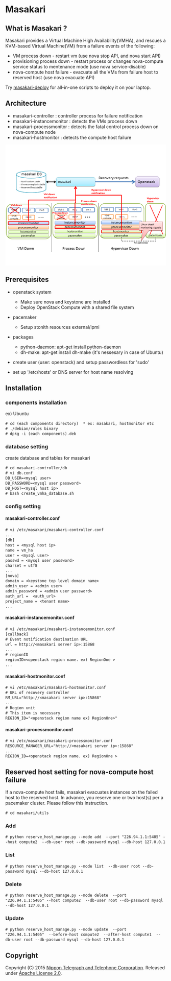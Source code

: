 # Masakari

## What is Masakari ?
Masakari provides a Virtual Machine High Availability(VMHA), and
rescues a KVM-based Virtual Machine(VM) from a failure events of the following:

* VM process down              - restart vm (use nova stop API, and nova start API)
* provisioning process down    - restart process or changes nova-compute service status to mentenance mode (use nova service-disable)
* nova-compute host failure    - evacuate all the VMs from failure host to reserved host (use nova evacuate API)

Try [masakari-deploy](https://github.com/ntt-sic/masakari-deploy) for all-in-one scripts to deploy it on your laptop.

## Architecture
* masakari-controller : controller process for failure notification
* masakari-instancemonitor : detects the VMs process down
* masakari-processmonitor  : detects the fatal control process down on nova-compute node
* masakari-hostmonitor     : detects the compute host failure

![Alt text](contents/architecture.png)

## Prerequisites
* openstack system
    - Make sure nova and keystone are installed
    - Deploy OpenStack Compute with a shared file system

* pacemaker
    - Setup stonith resources external/ipmi

* packages
    - python-daemon: apt-get install python-daemon
    - dh-make: apt-get install dh-make (it's nessesary in case of Ubuntu)

* create user (user: openstack) and setup passwordless for 'sudo'

* set up '/etc/hosts' or DNS server for host name resolving



## Installation
### components installation

ex) Ubuntu

    # cd (each components directory)  * ex: masakari, hostmonitor etc
    # ./debian/rules binary
    # dpkg -i (each components).deb

### database setting

create database and tables for masakari

    # cd masakari-controller/db
    # vi db.conf
    DB_USER=<mysql user>
    DB_PASSWORD=<mysql user password>
    DB_HOST=<mysql host ip>
    # bash create_vmha_database.sh

### config setting

#### masakari-controller.conf

    # vi /etc/masakari/masakari-controller.conf
    ...
    [db]
    host = <mysql host ip>
    name = vm_ha 
    user = <mysql user>
    passwd = <mysql user password>
    charset = utf8
    ...
    [nova]
    domain = <keystone top level domain name>
    admin_user = <admin user>
    admin_password = <admin user password>
    auth_url =  <auth_url>
    project_name = <tenant name>
    ...

#### masakari-instancemonitor.conf

    # vi /etc/masakari/masakari-instancemonitor.conf
    [callback]
    # Event notification destination URL
    url = http://<masakari server ip>:15868
    ...
    # regionID
    regionID=<openstack region name. ex) RegionOne >
    ...

#### masakari-hostmonitor.conf

    # vi /etc/masakari/masakari-hostmonitor.conf
    # URL of recovery controller
    RM_URL="http://<masakari server ip>:15868"
    ...
    # Region unit
    # This item is necessary
    REGION_ID="<openstack region name ex) RegionOne>"

#### masakari-processmonitor.conf

    # vi /etc/masakari/masakari-processmonitor.conf
    RESOURCE_MANAGER_URL="http://<masakari server ip>:15868"
    ...
    REGION_ID=<openstack region name. ex) RegionOne >


## Reserved host setting for nova-compute host failure
If a nova-compute host fails, masakari evacuates instances on the failed host to the reserved host.
In advance, you reserve one or two host(s) per a pacemaker cluster. Please follow this instruction.

    # cd masakari/utils

### Add
    # python reserve_host_manage.py --mode add  --port "226.94.1.1:5405" --host compute2  --db-user root --db-password mysql --db-host 127.0.0.1
### List
    # python reserve_host_manage.py --mode list  --db-user root --db-password mysql --db-host 127.0.0.1
### Delete
    # python reserve_host_manage.py --mode delete  --port "226.94.1.1:5405" --host compute2  --db-user root --db-password mysql --db-host 127.0.0.1
### Update
    # python reserve_host_manage.py --mode update  --port "226.94.1.1:5405"  --before-host compute2  --after-host compute1  --db-user root --db-password mysql --db-host 127.0.0.1


## Copyright
Copyright (C) 2015 [Nippon Telegraph and Telephone Corporation](http://www.ntt.co.jp/index_e.html).
Released under [Apache License 2.0](LICENSE).
